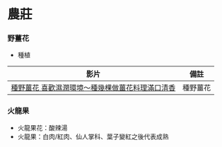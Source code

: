 # 農莊

### 野薑花
- 種植

|影片|備註|
|----|----|
|[種野薑花 喜歡濕潤環境～種幾棵做薑花料理滿口清香](https://www.youtube.com/watch?v=RnbWGFmgyks)|種野薑花|

### 火龍果
- 火龍果花：酸辣湯
- 火龍果：白肉/紅肉、仙人掌科、葉子變紅之後代表成熟
